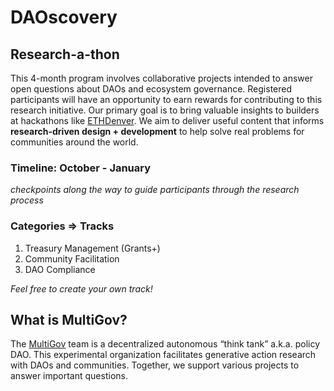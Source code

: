 # DAOscovery
## Research-a-thon

This 4-month program involves collaborative projects intended to answer open questions about DAOs and ecosystem governance. Registered participants will have an opportunity to earn rewards for contributing to this research initiative. Our primary goal is to bring valuable insights to builders at hackathons like [ETHDenver](https://www.ethdenver.com). We aim to deliver useful content that informs **research-driven design + development** to help solve real problems for communities around the world.

### Timeline: October - January

*checkpoints along the way to guide participants through the research process*

### Categories => Tracks

1. Treasury Management (Grants+)
2. Community Facilitation
3. DAO Compliance

*Feel free to create your own track!*

## What is MultiGov?

The [MultiGov](https://twitter.com/multigov) team is a decentralized autonomous “think tank” a.k.a. policy DAO. This experimental organization facilitates generative action research with DAOs and communities. Together, we support various projects to answer important questions.
